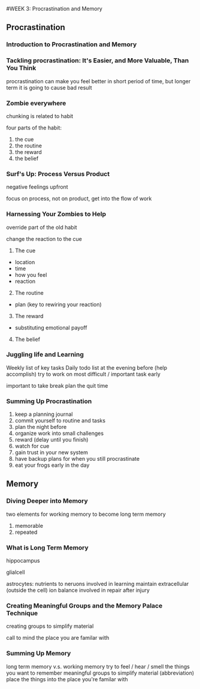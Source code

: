 #WEEK 3: Procrastination and Memory

## Procrastination

### Introduction to Procrastination and Memory

### Tackling procrastination: It's Easier, and More Valuable, Than You Think

procrastination can make you feel better in short period of time, but longer term it is going to cause bad result

### Zombie everywhere
chunking is related to habit

four parts of the habit:

1. the cue
2. the routine
3. the reward
4. the belief

### Surf's Up: Process Versus Product

negative feelings upfront

focus on process, not on product, get into the flow of work

### Harnessing Your Zombies to Help

override part of the old habit

change the reaction to the cue

1. The cue
  - location
  - time
  - how you feel
  - reaction
2. The routine
  - plan (key to rewiring your reaction)
3. The reward
  - substituting emotional payoff
4. The belief

### Juggling life and Learning

Weekly list of key tasks
Daily todo list at the evening before (help accomplish)
try to work on most difficult /  important task early

important to take break
plan the quit time

### Summing Up Procrastination

1. keep a planning journal
2. commit yourself to routine and tasks
3. plan the night before
4. organize work into small challenges
5. reward (delay until you finish)
6. watch for cue
7. gain trust in your new system
8. have backup plans for when you still procrastinate
9. eat your frogs early in the day

## Memory
### Diving Deeper into Memory

two elements for working memory to become long term memory
1. memorable
2. repeated

### What is Long Term Memory

hippocampus

glialcell

astrocytes: nutrients to neruons
involved in learning
maintain extracellular (outside the cell) ion balance
involved in repair after injury

### Creating Meaningful Groups and the Memory Palace Technique

creating groups to simplify material

call to mind the place you are familar with

### Summing Up Memory

long term memory v.s. working memory
try to feel / hear / smell the things you want to remember
meaningful groups to simplify material (abbreviation)
place the things into the place you're familar with




